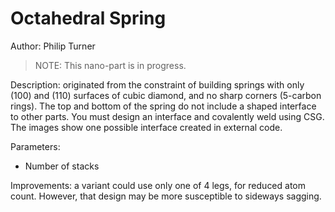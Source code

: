 # Octahedral Spring

Author: Philip Turner

> NOTE: This nano-part is in progress.

Description: originated from the constraint of building springs with only (100) and (110) surfaces of cubic diamond, and no sharp corners (5-carbon rings). The top and bottom of the spring do not include a shaped interface to other parts. You must design an interface and covalently weld using CSG. The images show one possible interface created in external code.

Parameters:
- Number of stacks

Improvements: a variant could use only one of 4 legs, for reduced atom count. However, that design may be more susceptible to sideways sagging.
